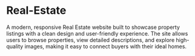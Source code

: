 # Real-Estate
A modern, responsive Real Estate website built to showcase property listings with a clean design and user-friendly experience. The site allows users to browse properties, view detailed descriptions, and explore high-quality images, making it easy to connect buyers with their ideal homes.
